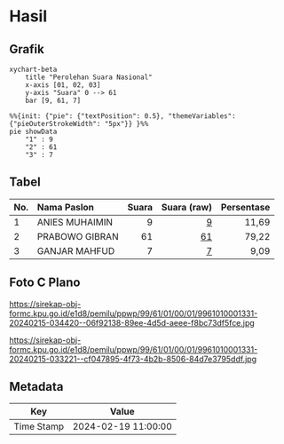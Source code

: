 # Hasil

## Grafik

```mermaid
xychart-beta
    title "Perolehan Suara Nasional"
    x-axis [01, 02, 03]
    y-axis "Suara" 0 --> 61
    bar [9, 61, 7]
```

```mermaid
%%{init: {"pie": {"textPosition": 0.5}, "themeVariables": {"pieOuterStrokeWidth": "5px"}} }%%
pie showData
    "1" : 9
    "2" : 61
    "3" : 7
```

## Tabel

| No. | Nama Paslon    | Suara | Suara (raw) | Persentase |
|:--- |:-------------- | -----:| -----------:| ----------:|
| 1   | ANIES MUHAIMIN | 9     | [9][p-1]    | 11,69      |
| 2   | PRABOWO GIBRAN | 61    | [61][p-2]   | 79,22      |
| 3   | GANJAR MAHFUD  | 7     | [7][p-3]    | 9,09       |


[p-1]: https://github.com/gigit-pemilu/pemilu-2024/blob/main/pilpres/hitung-suara/sub/99-luar-negeri/sub/61-kota-kinabalu-malaysia/sub/01-kota-kinabalu-malaysia/sub/0001-kota-kinabalu-malaysia/sub/331-ksk-320/sub/paslon-1.txt
[p-2]: https://github.com/gigit-pemilu/pemilu-2024/blob/main/pilpres/hitung-suara/sub/99-luar-negeri/sub/61-kota-kinabalu-malaysia/sub/01-kota-kinabalu-malaysia/sub/0001-kota-kinabalu-malaysia/sub/331-ksk-320/sub/paslon-2.txt
[p-3]: https://github.com/gigit-pemilu/pemilu-2024/blob/main/pilpres/hitung-suara/sub/99-luar-negeri/sub/61-kota-kinabalu-malaysia/sub/01-kota-kinabalu-malaysia/sub/0001-kota-kinabalu-malaysia/sub/331-ksk-320/sub/paslon-3.txt

## Foto C Plano

https://sirekap-obj-formc.kpu.go.id/e1d8/pemilu/ppwp/99/61/01/00/01/9961010001331-20240215-034420--06f92138-89ee-4d5d-aeee-f8bc73df5fce.jpg

https://sirekap-obj-formc.kpu.go.id/e1d8/pemilu/ppwp/99/61/01/00/01/9961010001331-20240215-033221--cf047895-4f73-4b2b-8506-84d7e3795ddf.jpg


## Metadata

| Key        | Value               |
| ---------- | ------------------- |
| Time Stamp | 2024-02-19 11:00:00 |



